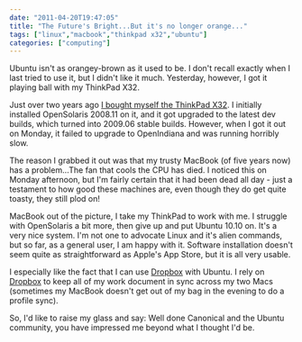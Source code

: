 ```yaml
---
date: "2011-04-20T19:47:05"
title: "The Future's Bright...But it's no longer orange..."
tags: ["linux","macbook","thinkpad x32","ubuntu"]
categories: ["computing"]
---
```


Ubuntu isn't as orangey-brown as it used to be.  I don't recall exactly when I last tried to use it, but I didn't like it much.  Yesterday, however, I got it playing ball with my ThinkPad X32.
<!--more-->
Just over two years ago [I bought myself the ThinkPad X32][1].  I initially installed OpenSolaris 2008.11 on it, and it got upgraded to the latest dev builds, which turned into 2009.06 stable builds.  However, when I got it out on Monday, it failed to upgrade to OpenIndiana and was running horribly slow.




The reason I grabbed it out was that my trusty MacBook (of five years now) has a problem...The fan that cools the CPU has died.  I noticed this on Monday afternoon, but I'm fairly certain that it had been dead all day - just a testament to how good these machines are, even though they do get quite toasty, they still plod on!




MacBook out of the picture, I take my ThinkPad to work with me.  I struggle with OpenSolaris a bit more, then give up and put Ubuntu 10.10 on.  It's a very nice system.  I'm not one to advocate Linux and it's alien commands, but so far, as a general user, I am happy with it.  Software installation doesn't seem quite as straightforward as Apple's App Store, but it is all very usable.




I especially like the fact that I can use [Dropbox][2] with Ubuntu.  I rely on [Dropbox][3] to keep all of my work document in sync across my two Macs (sometimes my MacBook doesn't get out of my bag in the evening to do a profile sync).




So, I'd like to raise my glass and say: Well done Canonical and the Ubuntu community, you have impressed me beyond what I thought I'd be.

  [1]: /2009/01/20/my-new-ibm-thinkpad-x32-and-wireless/
  [2]: http://db.tt/DwmKPr0
  [3]: http://db.tt/DwmKPr0
